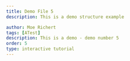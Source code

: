```yaml
---
title: Demo File 5
description: This is a demo structure example

author: Moe Richert
tags: [ATest]
description: This is a demo - demo number 5
order: 5
type: interactive tutorial
---
```


